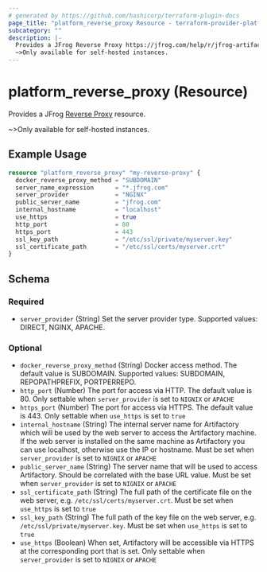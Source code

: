 ```yaml
---
# generated by https://github.com/hashicorp/terraform-plugin-docs
page_title: "platform_reverse_proxy Resource - terraform-provider-platform"
subcategory: ""
description: |-
  Provides a JFrog Reverse Proxy https://jfrog.com/help/r/jfrog-artifactory-documentation/reverse-proxy-settings resource.
  ~>Only available for self-hosted instances.
---
```


# platform_reverse_proxy (Resource)

Provides a JFrog [Reverse Proxy](https://jfrog.com/help/r/jfrog-artifactory-documentation/reverse-proxy-settings) resource.

~>Only available for self-hosted instances.

## Example Usage

```terraform
resource "platform_reverse_proxy" "my-reverse-proxy" {
  docker_reverse_proxy_method = "SUBDOMAIN"
  server_name_expression      = "*.jfrog.com"
  server_provider             = "NGINX"
  public_server_name          = "jfrog.com"
  internal_hostname           = "localhost"
  use_https                   = true
  http_port                   = 80
  https_port                  = 443
  ssl_key_path                = "/etc/ssl/private/myserver.key"
  ssl_certificate_path        = "/etc/ssl/certs/myserver.crt"
}
```

<!-- schema generated by tfplugindocs -->
## Schema

### Required

- `server_provider` (String) Set the server provider type. Supported values: DIRECT, NGINX, APACHE.

### Optional

- `docker_reverse_proxy_method` (String) Docker access method. The default value is SUBDOMAIN. Supported values: SUBDOMAIN, REPOPATHPREFIX, PORTPERREPO.
- `http_port` (Number) The port for access via HTTP. The default value is 80. Only settable when `server_provider` is set to `NIGNIX` or `APACHE`
- `https_port` (Number) The port for access via HTTPS. The default value is 443. Only settable when `use_https` is set to `true`
- `internal_hostname` (String) The internal server name for Artifactory which will be used by the web server to access the Artifactory machine. If the web server is installed on the same machine as Artifactory you can use localhost, otherwise use the IP or hostname. Must be set when `server_provider` is set to `NIGNIX` or `APACHE`
- `public_server_name` (String) The server name that will be used to access Artifactory. Should be correlated with the base URL value. Must be set when `server_provider` is set to `NIGNIX` or `APACHE`
- `ssl_certificate_path` (String) The full path of the certificate file on the web server, e.g. `/etc/ssl/certs/myserver.crt`. Must be set when `use_https` is set to `true`
- `ssl_key_path` (String) The full path of the key file on the web server, e.g. `/etc/ssl/private/myserver.key`. Must be set when `use_https` is set to `true`
- `use_https` (Boolean) When set, Artifactory will be accessible via HTTPS at the corresponding port that is set. Only settable when `server_provider` is set to `NIGNIX` or `APACHE`
